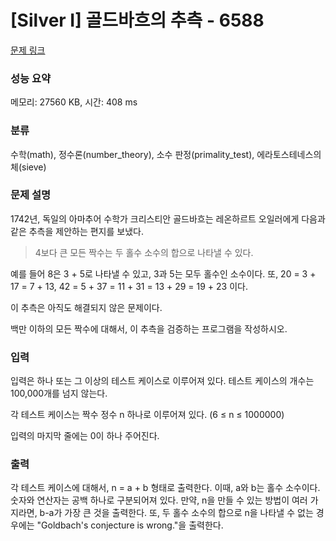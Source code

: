 # [Silver I] 골드바흐의 추측 - 6588 

[문제 링크](https://www.acmicpc.net/problem/6588) 

### 성능 요약

메모리: 27560 KB, 시간: 408 ms

### 분류

수학(math), 정수론(number_theory), 소수 판정(primality_test), 에라토스테네스의 체(sieve)

### 문제 설명

<p>1742년, 독일의 아마추어 수학가 크리스티안 골드바흐는 레온하르트 오일러에게 다음과 같은 추측을 제안하는 편지를 보냈다.</p>

<blockquote>4보다 큰 모든 짝수는 두 홀수 소수의 합으로 나타낼 수 있다.</blockquote>

<p>예를 들어 8은 3 + 5로 나타낼 수 있고, 3과 5는 모두 홀수인 소수이다. 또, 20 = 3 + 17 = 7 + 13, 42 = 5 + 37 = 11 + 31 = 13 + 29 = 19 + 23 이다.</p>

<p>이 추측은 아직도 해결되지 않은 문제이다.</p>

<p>백만 이하의 모든 짝수에 대해서, 이 추측을 검증하는 프로그램을 작성하시오.</p>

### 입력 

 <p>입력은 하나 또는 그 이상의 테스트 케이스로 이루어져 있다. 테스트 케이스의 개수는 100,000개를 넘지 않는다.</p>

<p>각 테스트 케이스는 짝수 정수 n 하나로 이루어져 있다. (6 ≤ n ≤ 1000000)</p>

<p>입력의 마지막 줄에는 0이 하나 주어진다.</p>

### 출력 

 <p>각 테스트 케이스에 대해서, n = a + b 형태로 출력한다. 이때, a와 b는 홀수 소수이다. 숫자와 연산자는 공백 하나로 구분되어져 있다. 만약, n을 만들 수 있는 방법이 여러 가지라면, b-a가 가장 큰 것을 출력한다. 또, 두 홀수 소수의 합으로 n을 나타낼 수 없는 경우에는 "Goldbach's conjecture is wrong."을 출력한다.</p>

